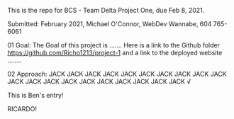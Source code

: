 This is the repo for BCS - Team Delta Project One, due Feb 8, 2021.

Submitted: February 2021, Michael O'Connor, WebDev Wannabe, 604 765-6061


01 Goal: The Goal of this project is ....... Here is a link to the Github folder https://github.com/Richo1213/project-1 and a link to the deployed website ........

02 Approach:
JACK JACK JACK JACK JACK JACK JACK JACK JACK JACK JACK JACK JACK JACK JACK JACK JACK JACK JACK JACK √

This is Ben's entry!

RICARDO!
